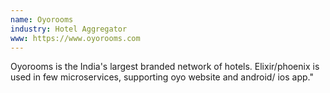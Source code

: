 ```yaml
---
name: Oyorooms
industry: Hotel Aggregator
www: https://www.oyorooms.com
---
```

Oyorooms is the India's largest branded network of hotels. Elixir/phoenix is used in few microservices, supporting oyo website and android/ ios app."
